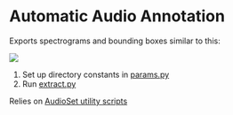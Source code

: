 # Automatic Audio Annotation
Exports spectrograms and bounding boxes similar to this:

![](https://media.giphy.com/media/1kI2haSRRPRkxSlpUm/giphy.gif)

1. Set up directory constants in [params.py](src/params.py)
2. Run [extract.py](src/extract.py)

Relies on [AudioSet utility scripts](https://github.com/tensorflow/models/tree/master/research/audioset)